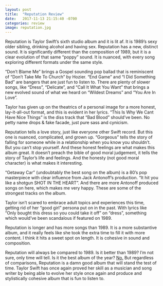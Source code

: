```yaml
---
layout: post
title:  "Reputation Review"
date:   2017-11-13 21:15:40 -0700
categories: review
image: reputation.jpg
---
```


Reputation is Taylor Swift’s sixth studio album and it is lit af. It is 1989’s sexy older sibling, drinking alcohol and having sex. Reputation has a new, distinct sound. It is significantly different than the composition of 1989, but it is a clear evolution of that same “poppy” sound. It is nuanced, with every song exploring different formats under the same style.

“Don’t Blame Me” brings a Gospel sounding pop ballad that is reminiscent of “Don’t Take Me To Church” by Hozier. “End Game” and “I Did Something Bad” are bangers that are just fun to listen to. There are plenty of slower songs, like “Dress”, “Delicate”, and “Call It What You Want” that brings a new evolved sound of what we heard on “Wildest Dreams” and “You Are In Love”.

Taylor has given up on the theatrics of a personal image for a more honest, lay-it-all-out format, and this is evident in her lyrics. “This Is Why We Cant Have Nice Things” is the diss track that “Bad Blood” should’ve been. No petty name drops & fake facade, just pure sass and cynicism. 

Reputation tells a love story, just like everyone other Swift record. But this one is nuanced, complicated, and grown up. “Gorgeous” tells the story of falling for someone while in a relationship when you know you shouldn’t. But you can’t stop yourself. And these honest feelings are what makes this album great. It doesn’t preach the bible of good moral judgement, it tells the story of Taylor’s life and feelings. And the honesty (not good moral character) is what makes it interesting.

“Getaway Car” (undoubtably the best song on the album) is a 80’s pop masterpiece with clear influence from Jack Antonoff’s production. “It hit you like a shotgun SHOT IN THE HEART”. And there are more Antonoff produced songs on here, which makes me very happy. These are some of the strongest tracks on the album.

Taylor isn’t scared to embrace adult topics and experiences this time, getting rid of her “good girl” persona put on in the past. With lyrics like “Only bought this dress so you could take it off” on “dress”, something which would’ve been scandalous if featured on 1989.

Reputation is longer and has more songs than 1989. It is a more substantive album, and it really feels like she took the extra time to fill it with more content. I think it hits a sweet spot on length. It is cohesive in sound and composition. 

Reputation will always be compared to 1989. Is it better than 1989? I’m not sure, only time will tell. Is it the best album of the year? [No.](https://en.wikipedia.org/wiki/Melodrama_(Lorde_album)) But regardless of comparisons, Reputation is a damn good album that will stand the test of time. Taylor Swift has once again proved her skill as a musician and song writer by being able to evolve her style once again and produce and stylistically cohesive album that is fun to listen to.